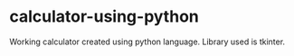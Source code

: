# calculator-using-python
Working calculator created using python language.
Library used is tkinter.
